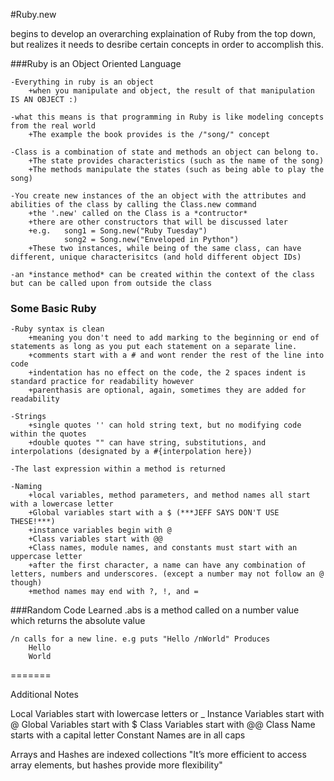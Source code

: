 #Ruby.new

begins to develop an overarching explaination of Ruby from the top down, but realizes it needs to desribe certain concepts in order to accomplish this.

###Ruby is an Object Oriented Language

	-Everything in ruby is an object
		+when you manipulate and object, the result of that manipulation IS AN OBJECT :)

	-what this means is that programming in Ruby is like modeling concepts from the real world
		+The example the book provides is the /"song/" concept

	-Class is a combination of state and methods an object can belong to.
		+The state provides characteristics (such as the name of the song)
		+The methods manipulate the states (such as being able to play the song)
		
	-You create new instances of the an object with the attributes and abilities of the class by calling the Class.new command
		+the '.new' called on the Class is a *contructor* 
		+there are other constructors that will be discussed later
		+e.g. 	song1 = Song.new("Ruby Tuesday") 
				song2 = Song.new("Enveloped in Python")
		+These two instances, while being of the same class, can have different, unique characterisitcs (and hold different object IDs)

	-an *instance method* can be created within the context of the class but can be called upon from outside the class


### Some Basic Ruby

	-Ruby syntax is clean 
		+meaning you don't need to add marking to the beginning or end of statements as long as you put each statement on a separate line.
		+comments start with a # and wont render the rest of the line into code
		+indentation has no effect on the code, the 2 spaces indent is standard practice for readability however
		+parenthasis are optional, again, sometimes they are added for readability

	-Strings 
		+single quotes '' can hold string text, but no modifying code within the quotes
		+double quotes "" can have string, substitutions, and interpolations (designated by a #{interpolation here})

	-The last expression within a method is returned

	-Naming
		+local variables, method parameters, and method names all start with a lowercase letter
		+Global variables start with a $ (***JEFF SAYS DON'T USE THESE!***)
		+instance variables begin with @
		+Class variables start with @@ 
		+Class names, module names, and constants must start with an uppercase letter
		+after the first character, a name can have any combination of letters, numbers and underscores. (except a number may not follow an @ though)
		+method names may end with ?, !, and =
		






###Random Code Learned
	.abs is a method called on a number value which returns the absolute value

	/n calls for a new line. e.g puts "Hello /nWorld" Produces
		Hello
		World
	
=======
		
Additional Notes

Local Variables start with lowercase letters or _
Instance Variables start with @
Global Variables start with $
Class Variables start with @@
Class Name starts with a capital letter
Constant Names are in all caps

Arrays and Hashes are indexed collections
"It’s more efficient to access array elements, but hashes provide more flexibility"

